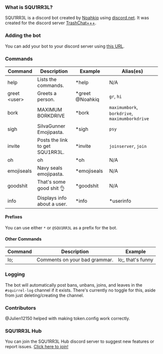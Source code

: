 ### What is SQU1RR3L?
SQU1RR3L is a discord bot created by [Noahkiq](https://github.com/Noahkiq/) using [discord.net](https://github.com/RogueException/Discord.Net). It was created for the discord server [TrashChat+++](https://discord.gg/fjHhjGs).

### Adding the bot
You can add your bot to your discord server using [this URL](https://discordapp.com/oauth2/authorize?client_id=215591038855675904&scope=bot&permissions=68612).

### Commands
| Command       | Description                     | Example         | Alias(es)                                      |
| ------------- | -------------                   | -------------   | -------------                                  |
| help          | Lists the commands.             | *help           | N/A                                            |
| greet \<user> | Greets a person.                | *greet @Noahkiq | `gr`, `hi`                                     |
| bork          | MAXIMUM BORKDRIVE               | *bork           | `maximumbork`, `borkdrive`, `maximumborkdrive` |
| sigh          | SiIvaGunner Emojipasta.         | *sigh           | `psy`                                          |
| invite        | Posts the link to get SQU1RR3L. | *invite         | `joinserver`, `join`                           |
| oh            | oh                              | *oh             | N/A                                            |
| emojiseals    | Navy seals emojipasta.          | *emojiseals     | N/A                                            |
| goodshit      | That's some good shit 👌        | *goodshit       | N/A                                            |
| info          | Displays info about a user.     | *info           | *userinfo                                      |

#### Prefixes
You can use either `*` or `@SQU1RR3L` as a prefix for the bot.

#### Other Commands
| Command       | Description                     | Example           |
| ------------- | -------------                   | -------------     |
| lo;           | Comments on your bad grammar.   | lo;, that's funny |

### Logging
The bot will automatically post bans, unbans, joins, and leaves in the `#squirrel-log` channel if it exists. There's currently no toggle for this, aside from just deleting/creating the channel.

### Contributors
@Julien12150 helped with making token.config work correctly.

### SQU1RR3L Hub
You can join the SQU1RR3L Hub discord server to suggest new features or report issues. [Click here to join!](https://discord.gg/fUQKCQX)
